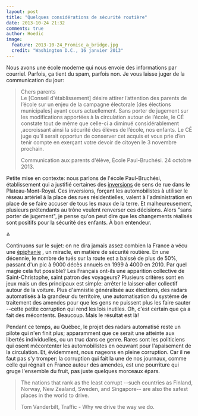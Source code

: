 ```yaml
---
layout: post
title: "Quelques considérations de sécurité routière"
date: 2013-10-24 21:32
comments: true
author: Hoedic
image:
  feature: 2013-10-24_Promise_a_bridge.jpg
  credit: "Washington D.C., 16 janvier 2013"
---
```


Nous avons une école moderne qui nous envoie des informations par courriel. Parfois, ça tient du spam, parfois non. Je vous laisse juger de la communication du jour:

> Chers parents<br/>
> Le [Conseil d'établissement] désire attirer l’attention des parents de l’école sur un enjeu de la campagne électorale [des élections municipales] ayant cours actuellement. Sans porter de jugement sur les modifications apportées à la circulation autour de l’école, le CÉ constate tout de même que celle-ci a diminué considérablement ,accroissant ainsi la sécurité des élèves de l’école, nos enfants. Le CÉ juge qu’il serait opportun de conserver cet acquis et vous prie d’en tenir compte en exerçant votre devoir de citoyen le 3 novembre prochain.
> <div class="attrib">Communication aux parents d'élève, École Paul-Bruchési. 24 octobre 2013.</div>

Petite mise en contexte: nous parlons de l'école Paul-Bruchési, établissement qui a justifié certaines des [inversions](http://www.ledevoir.com/politique/montreal/330013/plateau-mont-royal-ferrandez-impose-d-autres-mesures-d-apaisement-de-la-circulation) de sens de rue dans le Plateau-Mont-Royal. Ces inversions, forçant les automobilistes à utiliser le réseau artériel à la place des rues résidentielles, valent à  l'administration en place de se faire accuser de tous les maux de la terre. Et malheureusement, plusieurs prétendants au trône veulent renverser ces décisions. Alors "sans porter de jugement", je pense qu'on peut dire que les changements réalisés sont positifs pour la sécurité des enfants. À bon entendeur.

⁂

Continuons sur le sujet: on ne dira jamais assez combien la France a vécu une [épiphanie](http://www.securite-routiere.org/Fiches/statistiques/statrecentesfr.htm)
, un miracle, en matière de sécurité routière. En une décennie, le nombre de tués sur la route est a baissé de plus de 50%, passant d'un pic à 9000 décès annuels en 1999 à 4000 en 2010. Par quel magie cela fut possible? Les Français ont-ils une apparition collective de Saint-Christophe, saint patron des voyageurs? Plusieurs critères sont en jeux mais un des principaux est simple: arrêter le laisser-aller collectif autour de la voiture. Plus d'amnistie généralisée aux élections, des radars automatisés à la grandeur du territoire, une automatisation du système de traitement des amendes pour que les gens ne puissent plus les faire sauter --cette petite corruption qui rend les lois inutiles. Oh, c'est certain que ça a fait des mécontents. Beaucoup. Mais le résultat est là!

Pendant ce temps, au Québec, le projet des radars automatisé reste un pilote qui n'en finit plus; apparamment que ce serait une atteinte aux libertés individuelles, ou un truc dans ce genre. Rares sont les politiciens qui osent mécontenter les automobilistes en oeuvrant pour l'apaisement de la circulation. Et, évidemment, nous nageons en pleine corruption. Car il ne faut pas s'y tromper: la corruption qui fait la une de nos journaux, comme celle qui règnait en France autour des amendes, est une pourriture qui gruge l'ensemble du fruit, pas juste quelques morceaux épars.

> The nations that rank as the least corrupt --such countries as Finland, Norway, New Zealand, Sweden, and Singapore-- are also the safest places in the world to drive.
> <div class="attrib">Tom Vanderbilt, Traffic - Why we drive the way we do.</div>